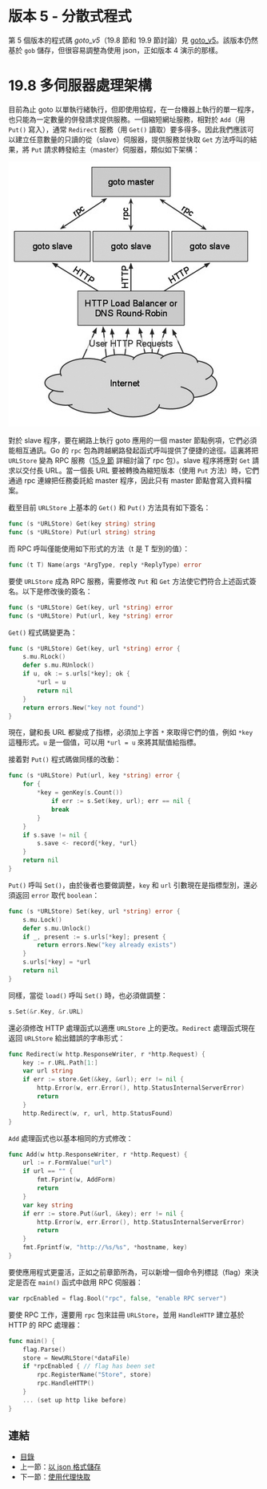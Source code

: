 # 版本 5 - 分散式程式

第 5 個版本的程式碼 *goto_v5*（19.8 節和 19.9 節討論）見 [goto_v5](examples/chapter_19/goto_v5)。該版本仍然基於 `gob` 儲存，但很容易調整為使用 json，正如版本 4 演示的那樣。

# 19.8 多伺服器處理架構

目前為止 goto 以單執行緒執行，但即使用協程，在一台機器上執行的單一程序，也只能為一定數量的併發請求提供服務。一個縮短網址服務，相對於 `Add`（用 `Put()` 寫入），通常 `Redirect` 服務（用 `Get()` 讀取）要多得多。因此我們應該可以建立任意數量的只讀的從（slave）伺服器，提供服務並快取 `Get` 方法呼叫的結果，將 `Put` 請求轉發給主（master）伺服器，類似如下架構：

![圖 19.5 跨越主從計算機的分散式負載](images/19.8_fig19.5.jpg?raw=true)

對於 slave 程序，要在網路上執行 goto 應用的一個 master 節點例項，它們必須能相互通訊。Go 的 `rpc` 包為跨越網路發起函式呼叫提供了便捷的途徑。這裏將把 `URLStore` 變為 RPC 服務（[15.9 節](15.9.md) 詳細討論了 rpc 包）。slave 程序將應對 `Get` 請求以交付長 URL。當一個長 URL 要被轉換為縮短版本（使用 `Put` 方法）時，它們通過 rpc 連線把任務委託給 master 程序，因此只有 master 節點會寫入資料檔案。

截至目前 `URLStore` 上基本的 `Get()` 和 `Put()` 方法具有如下簽名：
```go
func (s *URLStore) Get(key string) string
func (s *URLStore) Put(url string) string
```

而 RPC 呼叫僅能使用如下形式的方法（t 是 T 型別的值）：
```go
func (t T) Name(args *ArgType, reply *ReplyType) error
```

要使 `URLStore` 成為 RPC 服務，需要修改 `Put` 和 `Get` 方法使它們符合上述函式簽名。以下是修改後的簽名：
```go
func (s *URLStore) Get(key, url *string) error
func (s *URLStore) Put(url, key *string) error
```

`Get()` 程式碼變更為：
```go
func (s *URLStore) Get(key, url *string) error {
	s.mu.RLock()
	defer s.mu.RUnlock()
	if u, ok := s.urls[*key]; ok {
		*url = u
		return nil
	}
	return errors.New("key not found")
}
```

現在，鍵和長 URL 都變成了指標，必須加上字首 `*` 來取得它們的值，例如 `*key` 這種形式。`u` 是一個值，可以用 `*url = u` 來將其賦值給指標。

接着對 `Put()` 程式碼做同樣的改動：
```go
func (s *URLStore) Put(url, key *string) error {
	for {
		*key = genKey(s.Count())
			if err := s.Set(key, url); err == nil {
			break
		}
	}
	if s.save != nil {
		s.save <- record{*key, *url}
	}
	return nil
}
```

`Put()` 呼叫 `Set()`，由於後者也要做調整，`key` 和 `url` 引數現在是指標型別，還必須返回 `error` 取代 `boolean`：
```go
func (s *URLStore) Set(key, url *string) error {
	s.mu.Lock()
	defer s.mu.Unlock()
	if _, present := s.urls[*key]; present {
		return errors.New("key already exists")
	}
	s.urls[*key] = *url
	return nil
}
```

同樣，當從 `load()` 呼叫 `Set()` 時，也必須做調整：
```go
s.Set(&r.Key, &r.URL)
```

還必須修改 HTTP 處理函式以適應 `URLStore` 上的更改。`Redirect` 處理函式現在返回 `URLStore` 給出錯誤的字串形式：
```go
func Redirect(w http.ResponseWriter, r *http.Request) {
	key := r.URL.Path[1:]
	var url string
	if err := store.Get(&key, &url); err != nil {
		http.Error(w, err.Error(), http.StatusInternalServerError)
		return
	}
	http.Redirect(w, r, url, http.StatusFound)
}
```

`Add` 處理函式也以基本相同的方式修改：
```go
func Add(w http.ResponseWriter, r *http.Request) {
	url := r.FormValue("url")
	if url == "" {
		fmt.Fprint(w, AddForm)
		return
	}
	var key string
	if err := store.Put(&url, &key); err != nil {
		http.Error(w, err.Error(), http.StatusInternalServerError)
		return
	}
	fmt.Fprintf(w, "http://%s/%s", *hostname, key)
}
```

要使應用程式更靈活，正如之前章節所為，可以新增一個命令列標誌（flag）來決定是否在 `main()` 函式中啟用 RPC 伺服器：
```go
var rpcEnabled = flag.Bool("rpc", false, "enable RPC server")
```

要使 RPC 工作，還要用 `rpc` 包來註冊 `URLStore`，並用 `HandleHTTP` 建立基於 HTTP 的 RPC 處理器：
```go
func main() {
	flag.Parse()
	store = NewURLStore(*dataFile)
	if *rpcEnabled { // flag has been set
		rpc.RegisterName("Store", store)
		rpc.HandleHTTP()
	}
	... (set up http like before)
}
```

## 連結

- [目錄](directory.md)
- 上一節：[以 json 格式儲存](19.7.md)
- 下一節：[使用代理快取](19.9.md)